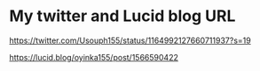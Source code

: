 # My twitter and Lucid blog URL

https://twitter.com/Usouph155/status/1164992127660711937?s=19


https://lucid.blog/oyinka155/post/1566590422
